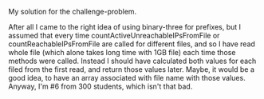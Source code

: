 My solution for the challenge-problem.

After all I came to the right idea of using binary-three for prefixes, but I assumed that every time countActiveUnreachableIPsFromFile or countReachableIPsFromFile are called for different files, and so I have read whole file (which alone takes long time with 1GB file) each time those methods were called. Instead I should have calculated both values for each filed from the first read, and return those values later. Maybe, it would be a good idea, to have an array associated with file name with those values. Anyway, I'm #6 from 300 students, which isn't that bad. 